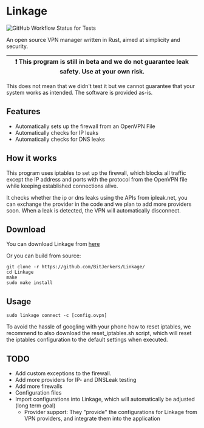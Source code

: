 # Linkage
![GitHub Workflow Status for Tests](https://img.shields.io/github/workflow/status/BitJerkers/Linkage/Rust?label=tests)

An open source VPN manager written in Rust, aimed at simplicity and security.

| :exclamation: This program is still in beta and we do not guarantee leak safety. Use at your own risk.|
|-------------------------------------------------------|
This does not mean that we didn't test it but we cannot guarantee that your system works as intended.
The software is provided as-is.


## Features
- Automatically sets up the firewall from an OpenVPN File 
- Automatically checks for IP leaks
- Automatically checks for DNS leaks


## How it works
This program uses iptables to set up the firewall, which blocks all traffic except the IP address and ports with the
protocol from the OpenVPN file while keeping established connections alive.

It checks whether the ip or dns leaks using the APIs from ipleak.net, you can exchange the provider in the code and
we plan to add more providers soon. When a leak is detected, the VPN will automatically disconnect.


## Download
You can download Linkage from [here](https://github.com/BitJerkers/Linkage/releases/)

Or you can build from source:
```shell
git clone -r https://github.com/BitJerkers/Linkage/
cd Linkage
make
sudo make install
```


## Usage
```shell
sudo linkage connect -c [config.ovpn]
```

To avoid the hassle of googling with your phone how to reset iptables, we recommend to also download the 
reset_iptables.sh script, which will reset the iptables configuration to the default settings when executed.


## TODO
- Add custom exceptions to the firewall.
- Add more providers for IP- and DNSLeak testing
- Add more firewalls
- Configuration files
- Import configurations into Linkage, which will automatically be adjusted (long term goal)
    - Provider support: They "provide" the configurations for Linkage from VPN providers, and integrate them into the
      application